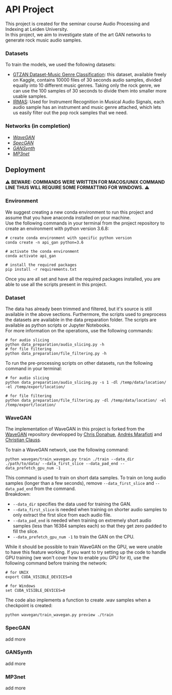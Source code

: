 # API Project

This project is created for the seminar course Audio Processing and Indexing at Leiden University.<br>
In this project, we aim to investigate state of the art GAN networks to generate rock music audio samples.<br>

<!-- ### Run Code
```
# connect
ssh s3210359@ssh.liacs.nl
ssh duranium
# 
``` -->

### Datasets
To train the models, we used the following datasets:
  - [GTZAN Dataset-Music Genre Classification](https://www.kaggle.com/datasets/andradaolteanu/gtzan-dataset-music-genre-classification?resource=download): this dataset, available freely on Kaggle, contains 10000 files of 30 seconds audio samples, divided equally into 10 different music genres. Taking only the rock genre, we can use the 100 samples of 30 seconds to divide them into smaller more usable samples.
  - [IRMAS](https://www.upf.edu/web/mtg/irmas): Used for Instrument Recognition in Musical Audio Signals, each audio sample has an instrument and music genre attached, which lets us easily filter out the pop rock samples that we need.


### Networks (in completion)
  - [_WaveGAN_](https://arxiv.org/pdf/1802.04208.pdf)
  - [_SpecGAN_](https://arxiv.org/pdf/1802.04208.pdf)
  - [_GANSynth_](https://openreview.net/pdf?id=H1xQVn09FX)
  - [_MP3net_](https://arxiv.org/pdf/2101.04785.pdf)

## Deployment
&#9888; **BEWARE: COMMANDS WERE WRITTEN FOR MACOS/UNIX COMMAND LINE THUS WILL REQUIRE SOME FORMATTING FOR WINDOWS.** &#9888;

### Environment
We suggest creating a new conda environment to run this project and assume that you have anaconda installed on your machine.<br>
Use the following commands in your terminal from the project repository to create an environment with python version 3.6.8:
```
# create conda environment with specific python version
conda create -n api_gan python=3.6

# activate the conda environment
conda activate api_gan

# install the required packages
pip install -r requirements.txt
```

Once you are all set and have all the required packages installed, you are able to use all the scripts present in this project.

### Dataset
The data has already been trimmed and filtered, but it's source is still available in the above sections. Furthermore, the scripts used to preprocess the datasets are available in the data preparation folder. The scripts are available as python scripts or Jupyter Notebooks.<br>
For more information on the operations, use the following commands:
```
# for audio slicing
python data_preparation/audio_slicing.py -h
# for file filtering
python data_preparation/file_filtering.py -h
```

To run the pre-processing scripts on other datasets, run the following command in your terminal:
```
# for audio slicing
python data_preparation/audio_slicing.py -s 1 -dl /temp/data/location/ -el /temp/export/location/

# for file filtering
python data_preparation/file_filtering.py -dl /temp/data/location/ -el /temp/export/location/
```

### WaveGAN
The implementation of WaveGAN in this project is forked from the [WaveGAN](https://github.com/chrisdonahue/wavegan) repository developped by [Chris Donahue](https://github.com/chrisdonahue), [Andrés Marafioti](https://github.com/andimarafioti) and [Christian Clauss](https://github.com/cclauss).

To train a WaveGAN network, use the following command:

```
python wavegan/train_wavegan.py train ./train --data_dir ./path/to/data/ --data_first_slice --data_pad_end --data_prefetch_gpu_num -1 
```

This command is used to train on short data samples. To train on long audio samples (longer than a few seconds), remove `--data_first_slice` and `--data_pad_end` from the command.<br>
Breakdown:
  - `--data_dir` specifies the data used for training the GAN.
  - `--data_first_slice` is needed when training on shorter audio samples to only extract the first slice from each audio file.
  - `--data_pad_end` is needed when training on extremely short audio samples (less than 16384 samples each) so that they get zero padded to fill the slice.
  - `--data_prefetch_gpu_num -1` to train the GAN on the CPU.

While it should be possible to train WaveGAN on the GPU, we were unable to have this feature working. If you want to try setting up the code to handle GPU training (we won't cover how to enable you GPU for it), use the following command before training the network:

```
# for UNIX
export CUDA_VISIBLE_DEVICES=0
```
```
# for Windows
set CUDA_VISIBLE_DEVICES=0
```

The code also implements a function to create .wav samples when a checkpoint is created:

```
python wavegan/train_wavegan.py preview ./train
```

### SpecGAN
add more


### GANSynth
add more


### MP3net
add more
